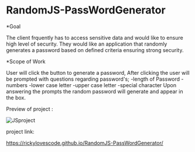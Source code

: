 # RandomJS-PassWordGenerator
*Goal

The client frquently has to access sensitive data and would like to ensure high level of security. They would like an application that randomly generates a password based on defined criteria ensuring strong security.

*Scope of Work

User will click the button to generate a password,
After clicking the user will be prompted with questions regarding password's;
-length of Password
-numbers
-lower case letter
-upper case letter
-special character
Upon answering the prompts the random password will generate and appear in the box.

Preview of project :

![JSproject](https://user-images.githubusercontent.com/69219899/146716293-13f1cf2b-2eeb-45cd-ae23-65426aaf96be.gif)

project link:

https://rickylovescode.github.io/RandomJS-PassWordGenerator/
